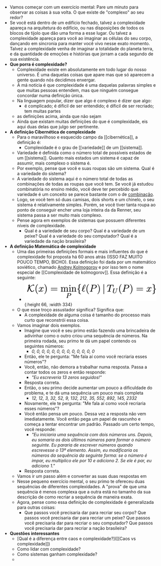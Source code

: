 - Vamos começar com um exercício mental: Pare um minuto para observar as coisas à sua volta. O que existe de "complexo" ao seu redor?
- Se você está dentro de um edifício fechado, talvez a complexidade apareça na arquitetura do edifício, ou nas disposições de todos os blocos de tijolo que dão uma forma a esse lugar. Ou talvez a complexidade apareça para você ao imaginar as células do seu corpo, dançando em sincronia para manter você vivo nesse exato momento. Talvez a complexidade venha de imaginar a totalidade do planeta terra, e da quantidade de emoções e histórias que jorram a cada segundo de sua existência.
- **Que porra é complexidade?**
	- Complexidade existe em absolutamente em todo lugar do nosso universo. É uma daquelas coisas que apare mas que só aparecem a gente quando nós decidimos enxergar.
	- A má notícia é que complexidade é uma daquelas palavras simples e que muitas pessoas entendem, mas que ninguém consegue concordar numa definição única.
	- Na linguagem popular, dizer que algo é complexo é dizer que algo:
		- é complicado;
		  é difícil de ser entendido;
		  é díficil de ser recriado;
		  tem muitas partes
	- as definições acima, ainda que não sejam
	- Ainda que existam muitas definições do que é complexidade, eis aqui duas delas que julgo ser pertinente.
- **A definição Cibernética de complexidade**
	- Para o maravilhoso e esquecido campo da [[cibernética]], a definição é:
		- Complexidade é o grau de [[variedade]] de um [[sistema]].
	- Variedade é definida como o número total de possíveis estados de um [[sistema]]. Quanto mais estados um sistema é capaz de assumir, mais complexo o sistema é.
	- Por exemplo, pense que você e suas roupas são um sistema. Qual é a variedade do sistema?
	- A variedade do sistema aqui é o número total de todas as combinações de todas as roupas que você tem. Se você já estudou combinatória no ensino médio, você deve ter percebido que variedade é um conceito se parece bastante com o de [combinação](https://pt.wikipedia.org/wiki/Combina%C3%A7%C3%A3o).
	- Logo, se você tem só duas camisas, dois shorts e um chinelo, o seu sistema é relativamente simples. Porém, se você tiver tanta roupa ao ponto de conseguir encher uma loja inteira da da Renner, seu sistema passa a ser muito mais complexo.
	- Pense agora em exemplos de sistemas que possuem diferentes níveis de complexidade.
		- Qual é a variedade de seu corpo?
		  Qual é a variedade de um peixe?
		  Qual é a variedade do seu computador?
		  Qual é a variedade da nação brasileira?
- **A definição Matemática de complexidade**
	- Uma das primeiras definições formais e mais influentes do que é complexidade foi proposta há 60 anos atrás (ISSO FAZ MUITO POUCO TEMPO, BICHO). Essa definição foi dada por um matemático soviético, chamado [Andrey Kolmogorov](https://en.wikipedia.org/wiki/Andrey_Kolmogorov) e por isso tem o nome especial de [[Complexidade de kolmogorov]]. Essa definição é a seguinte:
		- ![image.png](../assets/image_1666809124848_0.png){:height 66, :width 334}
	- O que esse troço assustador significa? Significa que:
		- A complexidade de alguma coisa é tamanho do processo mais curto que reconstrói essa coisa.
	- Vamos imaginar dois exemplos.
		- Imagine que você e seu primo estão fazendo uma brincadeira de adivinhar como o outro criou uma sequência de números. Na primeira rodada, seu primo te dá um papel contendo os seguintes números:
			- *0, 0, 0, 0, 0, 0, 0, 0, 0, 0, 0, 0, 0*
		- Então, ele te pergunta: "Me fala aí como você recriaria esses números"?
		- Você, então, não demora a trabalhar numa resposta. Passa a contar todos os zeros e então responde:
			- *"Eu escreveria 13 zeros seguidos!"*
		- Resposta correta.
		- Então, o seu primo decide aumentar um pouco a dificuldade do problema, e te dá uma sequência um pouco mais completa
			- *12, 12, 3, 32, 52, 9, 132, 212, 35, 552, 892, 145, 2332*
		- Novamente, ele te pergunta: "Me fala aí como você recriaria esses números"?
		- Você então pensa um pouco. Dessa vez a resposta não vem imediatamente. Você então pega um papel de rascunho e começa a tentar encontrar um padrão. Passado um certo tempo, você responde:
			- *"Eu iniciaria uma sequência com dois números uns. Depois, eu somaria os dois últimos números para formar o número seguinte. Eu pararia de escrever números quando escrevesse o 13º elemento. Assim, eu modificaria os números da sequência da seguinte forma: se o número é impar, eu multiplico ele por 10 e adiciono 2. Se ele é par, eu adiciono 1."*
		- Resposta correta.
	- Vamos ir um passo além e converter as suas duas respostas em
	- Nesse pequeno exercício mental, o seu primo te ofereceu duas sequências de diferentes complexidades. A "prova" de que uma sequência é menos complexa que a outra está no tamanho da sua descrição de como recriar a sequência de maneira exata.
	- Agora, pense como essa definição de complexidade é generalizada para outras coisas:
		- Que passos você precisaria dar para recriar seu corpo?
		  Que passos você precisaria dar para recriar um peixe?
		  Que passos você precisaria dar para recriar o seu computador?
		  Que passos você precisaria dar para recriar a nação brasileira?
- **Questões interessantes**
	- [Qual é a diferença entre caos e complexidade?]([[Caos vs complexidade]])
	- Como lidar com complexidade?
	- Como sistemas ganham complexidade?
	-